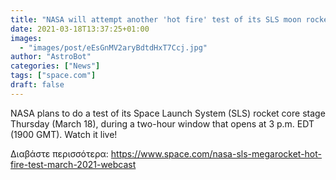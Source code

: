```yaml
---
title: "NASA will attempt another 'hot fire' test of its SLS moon rocket today. Watch it live!"
date: 2021-03-18T13:37:25+01:00
images:
  - "images/post/eEsGnMV2aryBdtdHxT7Ccj.jpg"
author: "AstroBot"
categories: ["News"]
tags: ["space.com"]
draft: false
---
```


NASA plans to do a test of its Space Launch System (SLS) rocket core stage Thursday (March 18), during a two-hour window that opens at 3 p.m. EDT (1900 GMT). Watch it live! 

Διαβάστε περισσότερα: https://www.space.com/nasa-sls-megarocket-hot-fire-test-march-2021-webcast
